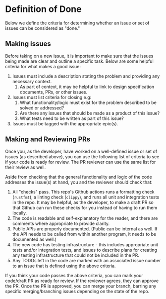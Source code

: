 # Definition of Done
Below we define the criteria for determining whether an issue or set of issues can be considered as "done."

## Making issues
Before taking on a new issue, it is important to make sure that the issues being made are clear and outline a specific task.  Below are some helpful criteria for what makes a good issue:

1. Issues must include a description stating the problem and providing any necessary context. 
   1. As part of context, it may be helpful to link to design specification documents, PRs, or other issues. 
2. Issues must list criteria for closing e.g:
   1. What functionality/logic must exist for the problem described to be solved or addressed? 
   2. Are there any issues that should be made as a product of this issue? 
   3. What tests need to be written as part of this issue? 
3. Issues must be tagged with the appropriate epic(s).

## Making and Reviewing PRs
Once you, as the developer, have worked on a well-defined issue or set of issues (as described above), you can use the following list of criteria to see if your code is ready for review. The PR reviewer can use the same list for their review as well.

Aside from checking that the general functionality and logic of the code addresses the issue(s) at hand, you and the reviewer should check that:
1. All "checks" pass. This repo's Github actions runs a formatting check (`rustfmt`), a linting check (`clippy`), and runs all unit and integration tests in the repo. It may be helpful, as the developer, to make a draft PR so that Github can run these checks for you instead of having to run them locally. 
2. The code is readable and self-explanatory for the reader, and there are comments where appropriate to provide clarity. 
3. Public APIs are properly documented. (Public can be internal as well. If the API needs to be called from within another program, it needs to be documented as well.)
4. The new code has testing infrastructure - this includes appropriate unit tests and/or integration tests, and issues to describe plans for creating any testing infrastructure that could not be included in the PR. 
5. Any TODOs left in the code are marked with an associated issue number to an issue that is defined using the above criteria.


If you think your code passes the above criteria, you can mark your code/draft PR as ready for review. If the reviewer agrees, they can approve the PR. Once the PR is approved, you can merge your branch, barring any specific merging/branching issues depending on the state of the repo.
































